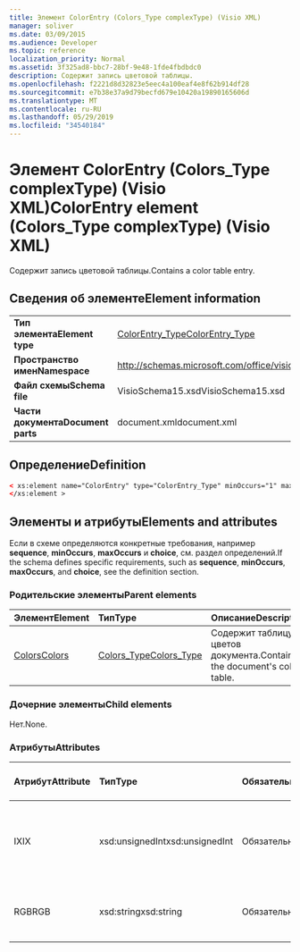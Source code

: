 ```yaml
---
title: Элемент ColorEntry (Colors_Type complexType) (Visio XML)
manager: soliver
ms.date: 03/09/2015
ms.audience: Developer
ms.topic: reference
localization_priority: Normal
ms.assetid: 3f325ad8-bbc7-28bf-9e48-1fde4fbdbdc0
description: Содержит запись цветовой таблицы.
ms.openlocfilehash: f2221d8d32823e5eec4a100eaf4e8f62b914df28
ms.sourcegitcommit: e7b38e37a9d79becfd679e10420a19890165606d
ms.translationtype: MT
ms.contentlocale: ru-RU
ms.lasthandoff: 05/29/2019
ms.locfileid: "34540184"
---
```

# <a name="colorentry-element-colors_type-complextype-visio-xml"></a><span data-ttu-id="7c56e-103">Элемент ColorEntry (Colors_Type complexType) (Visio XML)</span><span class="sxs-lookup"><span data-stu-id="7c56e-103">ColorEntry element (Colors_Type complexType) (Visio XML)</span></span>

<span data-ttu-id="7c56e-104">Содержит запись цветовой таблицы.</span><span class="sxs-lookup"><span data-stu-id="7c56e-104">Contains a color table entry.</span></span>
  
## <a name="element-information"></a><span data-ttu-id="7c56e-105">Сведения об элементе</span><span class="sxs-lookup"><span data-stu-id="7c56e-105">Element information</span></span>

|||
|:-----|:-----|
|<span data-ttu-id="7c56e-106">**Тип элемента**</span><span class="sxs-lookup"><span data-stu-id="7c56e-106">**Element type**</span></span> <br/> |[<span data-ttu-id="7c56e-107">ColorEntry_Type</span><span class="sxs-lookup"><span data-stu-id="7c56e-107">ColorEntry_Type</span></span>](colorentry_type-complextypevisio-xml.md) <br/> |
|<span data-ttu-id="7c56e-108">**Пространство имен**</span><span class="sxs-lookup"><span data-stu-id="7c56e-108">**Namespace**</span></span> <br/> |http://schemas.microsoft.com/office/visio/2012/main  <br/> |
|<span data-ttu-id="7c56e-109">**Файл схемы**</span><span class="sxs-lookup"><span data-stu-id="7c56e-109">**Schema file**</span></span> <br/> |<span data-ttu-id="7c56e-110">VisioSchema15.xsd</span><span class="sxs-lookup"><span data-stu-id="7c56e-110">VisioSchema15.xsd</span></span>  <br/> |
|<span data-ttu-id="7c56e-111">**Части документа**</span><span class="sxs-lookup"><span data-stu-id="7c56e-111">**Document parts**</span></span> <br/> |<span data-ttu-id="7c56e-112">document.xml</span><span class="sxs-lookup"><span data-stu-id="7c56e-112">document.xml</span></span>  <br/> |
   
## <a name="definition"></a><span data-ttu-id="7c56e-113">Определение</span><span class="sxs-lookup"><span data-stu-id="7c56e-113">Definition</span></span>

```XML
< xs:element name="ColorEntry" type="ColorEntry_Type" minOccurs="1" maxOccurs="unbounded" >
</xs:element >
```

## <a name="elements-and-attributes"></a><span data-ttu-id="7c56e-114">Элементы и атрибуты</span><span class="sxs-lookup"><span data-stu-id="7c56e-114">Elements and attributes</span></span>

<span data-ttu-id="7c56e-115">Если в схеме определяются конкретные требования, например **sequence**, **minOccurs**, **maxOccurs** и **choice**, см. раздел определений.</span><span class="sxs-lookup"><span data-stu-id="7c56e-115">If the schema defines specific requirements, such as **sequence**, **minOccurs**, **maxOccurs**, and **choice**, see the definition section.</span></span> 
  
### <a name="parent-elements"></a><span data-ttu-id="7c56e-116">Родительские элементы</span><span class="sxs-lookup"><span data-stu-id="7c56e-116">Parent elements</span></span>

|<span data-ttu-id="7c56e-117">**Элемент**</span><span class="sxs-lookup"><span data-stu-id="7c56e-117">**Element**</span></span>|<span data-ttu-id="7c56e-118">**Тип**</span><span class="sxs-lookup"><span data-stu-id="7c56e-118">**Type**</span></span>|<span data-ttu-id="7c56e-119">**Описание**</span><span class="sxs-lookup"><span data-stu-id="7c56e-119">**Description**</span></span>|
|:-----|:-----|:-----|
|[<span data-ttu-id="7c56e-120">Colors</span><span class="sxs-lookup"><span data-stu-id="7c56e-120">Colors</span></span>](colors-element-visiodocument_type-complextypevisio-xml.md) <br/> |[<span data-ttu-id="7c56e-121">Colors_Type</span><span class="sxs-lookup"><span data-stu-id="7c56e-121">Colors_Type</span></span>](colors_type-complextypevisio-xml.md) <br/> |<span data-ttu-id="7c56e-122">Содержит таблицу цветов документа.</span><span class="sxs-lookup"><span data-stu-id="7c56e-122">Contains the document's color table.</span></span>  <br/> |
   
### <a name="child-elements"></a><span data-ttu-id="7c56e-123">Дочерние элементы</span><span class="sxs-lookup"><span data-stu-id="7c56e-123">Child elements</span></span>

<span data-ttu-id="7c56e-124">Нет.</span><span class="sxs-lookup"><span data-stu-id="7c56e-124">None.</span></span>
  
### <a name="attributes"></a><span data-ttu-id="7c56e-125">Атрибуты</span><span class="sxs-lookup"><span data-stu-id="7c56e-125">Attributes</span></span>

|<span data-ttu-id="7c56e-126">**Атрибут**</span><span class="sxs-lookup"><span data-stu-id="7c56e-126">**Attribute**</span></span>|<span data-ttu-id="7c56e-127">**Тип**</span><span class="sxs-lookup"><span data-stu-id="7c56e-127">**Type**</span></span>|<span data-ttu-id="7c56e-128">**Обязательный**</span><span class="sxs-lookup"><span data-stu-id="7c56e-128">**Required**</span></span>|<span data-ttu-id="7c56e-129">**Описание**</span><span class="sxs-lookup"><span data-stu-id="7c56e-129">**Description**</span></span>|<span data-ttu-id="7c56e-130">**Возможные значения**</span><span class="sxs-lookup"><span data-stu-id="7c56e-130">**Possible values**</span></span>|
|:-----|:-----|:-----|:-----|:-----|
|<span data-ttu-id="7c56e-131">IX</span><span class="sxs-lookup"><span data-stu-id="7c56e-131">IX</span></span>  <br/> |<span data-ttu-id="7c56e-132">xsd:unsignedInt</span><span class="sxs-lookup"><span data-stu-id="7c56e-132">xsd:unsignedInt</span></span>  <br/> |<span data-ttu-id="7c56e-133">Обязательный</span><span class="sxs-lookup"><span data-stu-id="7c56e-133">required</span></span>  <br/> |<span data-ttu-id="7c56e-134">Индекс элемента в родительском элементе с нулем.</span><span class="sxs-lookup"><span data-stu-id="7c56e-134">The zero-based index of the element within its parent element.</span></span>  <br/> |<span data-ttu-id="7c56e-135">Значения типа xsd:unsignedInt.</span><span class="sxs-lookup"><span data-stu-id="7c56e-135">Values of the xsd:unsignedInt type.</span></span>  <br/> |
|<span data-ttu-id="7c56e-136">RGB</span><span class="sxs-lookup"><span data-stu-id="7c56e-136">RGB</span></span>  <br/> |<span data-ttu-id="7c56e-137">xsd:string</span><span class="sxs-lookup"><span data-stu-id="7c56e-137">xsd:string</span></span>  <br/> |<span data-ttu-id="7c56e-138">Обязательный</span><span class="sxs-lookup"><span data-stu-id="7c56e-138">required</span></span>  <br/> |<span data-ttu-id="7c56e-139">Hexadecimal value of the color table entry.</span><span class="sxs-lookup"><span data-stu-id="7c56e-139">The hexadecimal value of the color table entry.</span></span>  <br/> |<span data-ttu-id="7c56e-140">Значения типа xsd:string.</span><span class="sxs-lookup"><span data-stu-id="7c56e-140">Values of the xsd:string type.</span></span>  <br/> |
   

